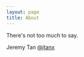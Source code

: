 ```yaml
---
layout: page
title: About
---
```


There's not too much to say.

Jeremy Tan [@jtanx](https://github.com/jtanx)
